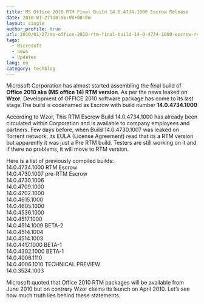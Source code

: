 ```yaml
---
title: MS Office 2010 RTM Final Build 14.0.4734.1000 Escrow Release
date: 2010-01-27T18:56:00+00:00
layout: single
author_profile: true
url: 2010/01/27/ms-office-2010-rtm-final-build-14-0-4734-1000-escrow-release/
tags:
  - Microsoft
  - news
  - Updates
lang: en
category: techblog
---
```

Microsoft Corporation has almost started assembling the final build of **Office 2010 aka (MS office 14) RTM version**. As per the news leaked on **Wzor**, Development of OFFICE 2010 software package has come to its last stage.The build is codenamed as Escrow with build number **14.0.4734.1000**

According to Wzor, This RTM Escrow Build 14.0.4734.1000 has already been circulated within Corporation and is available to company employees and partners. Few days before, when Build 14.0.4730.1007 was leaked on Torrent network, its EULA (License Agreement) read that its a RTM version but apparently it was just a Pre RTM build. Testers are still working on it and if there no problems, it will move to RTM version.

Here is a list of previously compiled builds:  
14.0.4734.1000 RTM Escrow  
14.0.4730.1007 pre-RTM Escrow  
14.0.4730.1006  
14.0.4709.1000  
14.0.4702.1000  
14.0.4615.1000  
14.0.4605.1000  
14.0.4536.1000  
14.0.4517.1000  
14.0.4514.1009 BETA-2  
14.0.4514.1004  
14.0.4514.1003  
14.0.4417.1000 BETA-1  
14.0.4302.1000 BETA-1  
14.0.4006.1110  
14.0.4006.1010 TECHNICAL PREVIEW  
14.0.3524.1003

Microsoft quoted that Office 2010 RTM packages will be available from June 2010 but on contrary Wzor claims its launch on April 2010. Let’s see how much truth lies behind these statements.